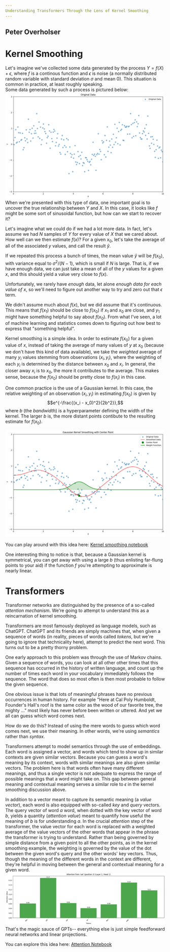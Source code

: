 ```yaml
---
Understanding Transformers Through the Lens of Kernel Smoothing
---
```

Peter Overholser
---




# Kernel Smoothing
 
Let's imagine we've collected some data generated by the process
$Y  = f(X) + \epsilon$, where $f$ is a continous function and $\epsilon$  is noise (a normally distributed random variable with standard deviation $\sigma$ and mean 0).  This situation is common in practice, at least roughly speaking.  
Some data generated by such a process is pictured below:
![Raw Data](data.png)
When we're presented with this type of data, one important goal is to uncover the true relationship between $Y$ and $X$.  In this case, it looks like $f$ might be some sort of sinusoidal function, but how can we start to recover it?

Let's imagine what we could do if we had a lot more data.  In fact, let's assume we had $N$ samples of $Y$ for every value of $X$ that we cared about.  How well can we then estimate $f(x)$?  For a given $x_0$, let's take the average of all of the associated $y$ values, and call the result $\hat{y}$.

If we repeated this process a bunch of times, the mean value $\hat{y}$ will be $f(x_0)$, with variance equal to $\sigma^2/(N-1)$, which is small if $N$ is large.  That is, if we have enough data, we can just take a mean of all of the $y$ values for a given $x$, and this should yield a value very close to $f(x)$.

Unfortunately, we rarely have *enough* data, let alone *enough data for each value of $x$*, so we'll need to figure out another way to try and zero out that $\epsilon$ term.

We didn't assume much about $f(x)$, but we did assume that it's continuous.  This means that $f(x_1)$ should be close to $f(x_0)$ if $x_1$ and $x_0$ are close, and $y_1$ might have something helpful to say about $f(x_0)$.  From what I've seen, a lot of machine learning and statistics comes down to figuring out how best to express that "something helpful". 

Kernel smoothing is a simple idea.  In order to estimate $f(x_0)$ for a given value of $x$, instead of taking the average of many values of $y$ at $x_0$ (because we don't have this kind of data available), we take the *weighted* average of many $y_i$ values stemming from observations $(x_i, y_i)$, where the weighting of each $y_i$ is determined by the distance between $x_0$ and $x_i$.  In general, the closer away $x_i$ is to $x_0$, the more it contributes to the average.  This makes sense, because the $f(x_0)$ should be pretty close to $f(x_i)$ in this case.

One common practice is the use of a Gaussian kernel.  In this case, the relative weighting of an observation $(x_i, y_i)$ in estimating $f(x_0)$ is given by $$e^{-\frac{(x_i - x_0)^2}{2b^2}},$$ where $b$ (the *bandwidth*) is a hyperparameter defining the width of the kernel.  The larger $b$ is, the more distant points contibute to the resulting estimate for $f(x_0)$.

![Kernel Smoothed Data](kernel_smoothed.png)

You can play around with this idea here: [Kernel smoothing notebook](https://colab.research.google.com/drive/1y9ks-bhffxS2X_1_0Q1j45TFrlzPJpEC?usp=sharing)

One interesting thing to notice is that, because a Gaussian kernel is symmetrical, you can get away with using a large $b$ (thus enlisting far-flung points to your aid) if the function $f$ you're attempting to approximate is nearly linear.  


# Transformers
Transformer networks are distinguished by the presence of a so-called *attention mechanism*.  We're going to attempt to understand this as a reincarnation of kernel smoothing.  

Transformers are most famously deployed as language models, such as ChatGPT.  ChatGPT and its friends are simply machines that, when given a sequence of words (in reality, pieces of words called *tokens*, but we're going to ignore that technicality here), attempt to predict the next word.  This turns out to be a pretty thorny problem.

One early approach to this problem was through the use of Markov chains.  Given a sequence of words, you can look at all other other times that this sequence has occurred in the history of written language, and count up the number of times each word in your vocabulary immediately follows the sequence.  The word that does so most often is then most probable to follow the given sequence.  

One obvious issue is that lots of meaningful phrases have no previous occurrences in human history.  For example "Here at Cal Poly Humboldt, Founder's Hall's roof is the same color as the wood of our favorite tree, the mighty ..." most likely has never before been written or uttered.  And yet we all can guess which word comes next.

How do we do this?  Instead of using the mere words to guess which word comes next, we use their meaning.  In other words, we're using *semantics* rather than *syntax*. 

Transformers attempt to model semantics through the use of embeddings.  Each word is assigned a vector,  and words which tend to show up in similar contexts are given similar vectors.  Because you can guess a word's meaning by its context, words with similar meanings are also given similar vectors.  The problem here is that words often have many different meanings, and thus a single vector is not adequate to express the range of possible meanings that a word might take on.  This gap between general meaning and contextual meaning serves a similar role to $\epsilon$ in the kernel smoothing discussion above.

In addition to a vector meant to capture its semantic meaning (a *value vector*), each word is also equipped with so-called *key* and *query* vectors.  The query vector of word *a* word, when dotted with the key vector of word *b*, yields a quantity (*attention value*) meant to quantify how useful the meaning of *b* is for understanding *a*.  In the crucial *attention* step of the transformer, the value vector for each word is replaced with a weighted average of the value vectors of the other words that appear in the phrase the transformer is trying to understand.  Rather than being governed by simple distance from a given point to all the other points, as in the kernel smoothing example, the weighting is governed by the value of the dot between the given word's query and the other words' key vectors.  Thus, though the meaning of the different words in the context are different, they're helpful in moving between the general and contextual meaning for a given word.
![Attention Scores for "The cat sat on the mat."](attention.png)
That's the magic sauce of GPTs-- everything else is just simple feedforward neural networks and linear projections.

You can explore this idea here: [Attention Notebook](https://colab.research.google.com/drive/1K97THGj9wxRa9jLPtApQWu7XxOLLLEnn?usp=sharing)
